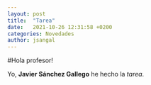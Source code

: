 ```yaml
---
layout: post
title:  "Tarea"
date:   2021-10-26 12:31:58 +0200
categories: Novedades
author: jsangal
---
```

#Hola profesor!

Yo, **Javier Sánchez Gallego** he hecho la _tarea_.
